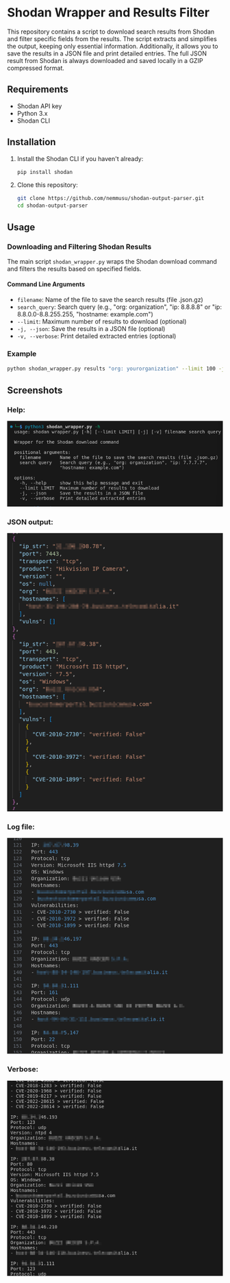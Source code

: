 # Shodan Wrapper and Results Filter

This repository contains a script to download search results from Shodan and filter specific fields from the results. The script extracts and simplifies the output, keeping only essential information. Additionally, it allows you to save the results in a JSON file and print detailed entries. The full JSON result from Shodan is always downloaded and saved locally in a GZIP compressed format.

## Requirements
- Shodan API key
- Python 3.x
- Shodan CLI

## Installation

1. Install the Shodan CLI if you haven't already:

    ```sh
    pip install shodan
    ```

2. Clone this repository:

    ```sh
    git clone https://github.com/nemmusu/shodan-output-parser.git
    cd shodan-output-parser
    ```

## Usage

### Downloading and Filtering Shodan Results

The main script `shodan_wrapper.py` wraps the Shodan download command and filters the results based on specified fields.

#### Command Line Arguments

- `filename`: Name of the file to save the search results (file .json.gz)
- `search_query`: Search query (e.g., "org: organization", "ip: 8.8.8.8" or "ip: 8.8.0.0-8.8.255.255, "hostname: example.com")
- `--limit`: Maximum number of results to download (optional)
- `-j, --json`: Save the results in a JSON file (optional)
- `-v, --verbose`: Print detailed extracted entries (optional)

### Example

```sh
python shodan_wrapper.py results "org: yourorganization" --limit 100 -j -v
```

## Screenshots

### Help:

![help](https://github.com/nemmusu/shodan-output-parser/blob/main/doc/img/help.png)

### JSON output:

![json](https://github.com/nemmusu/shodan-output-parser/blob/main/doc/img/json_file.png)

### Log file:

![log](https://github.com/nemmusu/shodan-output-parser/blob/main/doc/img/log_file.png)

### Verbose:

![verbose](https://github.com/nemmusu/shodan-output-parser/blob/main/doc/img/verbose.png)